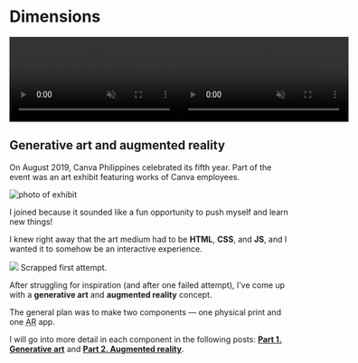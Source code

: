 <!--{
	"template": "work",
	"data": "projects_byid.dimensions"
}-->

# Dimensions

<span class="bleed">
<div style="display: flex; max-height: 60vh">
  <video muted autoplay loop playsinline style="flex: 1 1 auto; object-fit: cover">
    <source src="../video/dimensions_2.mp4">
    <a href="../video/dimensions_2.mp4">Reaction video</a>
  </video>
  <video muted autoplay loop playsinline style="flex: 1 1 auto; object-fit: cover">
    <source src="../video/dimensions_3.mp4">
    <a href="../video/dimensions_3.mp4">Reaction video</a>
  </video>
</div>
</span>

## Generative art and augmented reality

On August 2019, Canva Philippines celebrated its fifth year. Part of the event was an art exhibit featuring works of Canva employees.

![photo of exhibit](../img/dimensions_exhibit.jpg)

I joined because it sounded like a fun opportunity to push myself and learn new things!

I knew right away that the art medium had to be **HTML**, **CSS**, and **JS**, and I wanted it to somehow be an interactive experience.

<span>![](../img/dimensions_xlikha.jpg)
	<span class="caption">Scrapped first attempt.</span>
</span>

After struggling for inspiration (and after one failed attempt), I’ve come up with a **generative art** and **augmented reality** concept.

The general plan was to make two components — one physical print and one <abbr title="augmented reality">AR</abbr> app.

I will go into more detail in each component in the following posts: [**Part 1. Generative art**](dimensions1.html) and [**Part 2. Augmented reality**](dimensions2.html).
